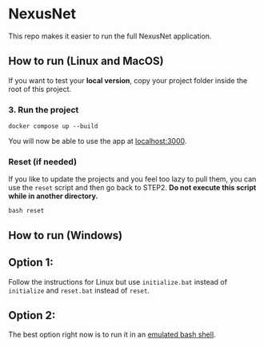# NexusNet
This repo makes it easier to run the full NexusNet application. 

## How to run (Linux and MacOS)

<!-- ### 1. Install dependencies

You need to install `git`, `docker`, `docker compose` and `java` .

### 2. Download and compile projects using `initialize` script

```
bash initialize
```

Right now the script fetches the `main` branch. If you like to fetch another branch **from all the projects** just write the branch name as the first argument. If you want to fetch develop branches use the following command: 

```
bash initialize develop
``` -->

If you want to test your **local version**, copy your project folder inside the root of this project.

### 3. Run the project

```
docker compose up --build
```

You will now be able to use the app at [localhost:3000](http://localhost:3000).

### Reset (if needed)

If you like to update the projects and you feel too lazy to pull them, you can use the `reset` script and then go back to STEP2. **Do not execute this script while in another directory.**

```
bash reset
```

## How to run (Windows)

## Option 1:

Follow the instructions for Linux but use `initialize.bat` instead of `initialize` and `reset.bat` instead of `reset`.

## Option 2:

The best option right now is to run it in an [emulated bash shell](https://itsfoss.com/install-bash-on-windows/).

